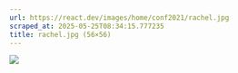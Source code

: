 ```yaml
---
url: https://react.dev/images/home/conf2021/rachel.jpg
scraped_at: 2025-05-25T08:34:15.777235
title: rachel.jpg (56×56)
---
```


![](https://react.dev/images/home/conf2021/rachel.jpg)

